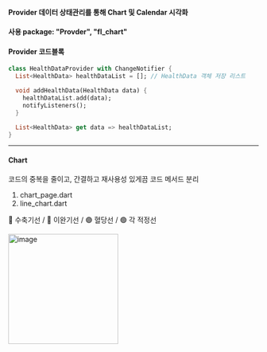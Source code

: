 #### Provider 데이터 상태관리를 통해 Chart 및 Calendar 시각화  
#### 사용 package: "Provder", "fl_chart"  
#### Provider 코드블록  
```dart
class HealthDataProvider with ChangeNotifier {
  List<HealthData> healthDataList = []; // HealthData 객체 저장 리스트

  void addHealthData(HealthData data) {
    healthDataList.add(data);
    notifyListeners();
  }

  List<HealthData> get data => healthDataList;
}
```
<hr>  

#### Chart  
코드의 중복을 줄이고, 간결하고 재사용성 있게끔 코드 메서드 분리  
1. chart_page.dart
2. line_chart.dart

🔵 수축기선 / 🔴 이완기선 / 🟣 혈당선 / 🟢 각 적정선

<img width="221" alt="image" src="https://github.com/alscks6521/fl_chart_analyze/assets/112923685/1cee2717-41ce-433e-aa27-ecb35631ddcb">
